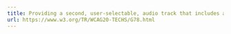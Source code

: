 ```yaml
---
title: Providing a second, user-selectable, audio track that includes audio descriptions
url: https://www.w3.org/TR/WCAG20-TECHS/G78.html
---
```

